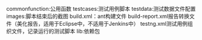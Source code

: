 commonfunction:公用函数
testcases:测试用例脚本
testdata:测试数据文件配置
images:脚本结束后的截图
build.xml：ant构建文件
build-report.xml报告转换文件（美化报告，适用于Eclipse中，不适用于Jenkins中）
testng.xml测试用例组织文件，记录运行的测试脚本
lib:依赖包

